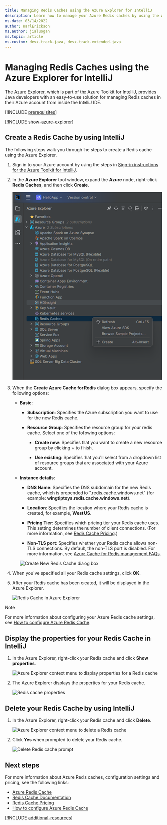 ```yaml
---
title: Managing Redis Caches using the Azure Explorer for IntelliJ
description: Learn how to manage your Azure Redis caches by using the Azure Explorer for IntelliJ.
ms.date: 03/14/2022
author: KarlErickson
ms.author: jialuogan
ms.topic: article
ms.custom: devx-track-java, devx-track-extended-java
---
```


# Managing Redis Caches using the Azure Explorer for IntelliJ

The Azure Explorer, which is part of the Azure Toolkit for IntelliJ, provides Java developers with an easy-to-use solution for managing Redis caches in their Azure account from inside the IntelliJ IDE.

[!INCLUDE [prerequisites](includes/prerequisites.md)]

[!INCLUDE [show-azure-explorer](includes/show-azure-explorer.md)]

## Create a Redis Cache by using IntelliJ

The following steps walk you through the steps to create a Redis cache using the Azure Explorer.

1. Sign in to your Azure account by using the steps in [Sign-in instructions for the Azure Toolkit for IntelliJ].

1. In the **Azure Explorer** tool window, expand the **Azure** node, right-click **Redis Caches**, and then click **Create**.

   ![Create Redis Cache menu][CR01]

1. When the **Create Azure Cache for Redis** dialog box appears, specify the following options:

   * **Basic**:

      * **Subscription**: Specifies the Azure subscription you want to use for the new Redis cache.

      * **Resource Group**: Specifies the resource group for your redis cache. Select one of the following options:

         * **Create new**: Specifies that you want to create a new resource group by clicking **+** to finish.

         * **Use existing**: Specifies that you'll select from a dropdown list of resource groups that are associated with your Azure account.

   * **Instance details**:

      * **DNS Name**: Specifies the DNS subdomain for the new Redis cache, which is prepended to ".redis.cache.windows.net" (for example: **wingtiptoys.redis.cache.windows.net**).

      * **Location**: Specifies the location where your Redis cache is created, for example, **West US**.

      * **Pricing Tier**: Specifies which pricing tier your Redis cache uses. This setting determines the number of client connections. (For more information, see [Redis Cache Pricing].)

      * **Non-TLS port**: Specifies whether your Redis cache allows non-TLS connections. By default, the non-TLS port is disabled. For more information, see [Azure Cache for Redis management FAQs].

      ![Create New Redis Cache dialog box][CR02]

1. When you've specified all your Redis cache settings, click **OK**.

1. After your Redis cache has been created, it will be displayed in the Azure Explorer.

   ![Redis Cache in Azure Explorer][CR03]

> [!NOTE]
> For more information about configuring your Azure Redis cache settings, see [How to configure Azure Redis Cache].

## Display the properties for your Redis Cache in IntelliJ

1. In the Azure Explorer, right-click your Redis cache and click **Show properties**.

   ![Azure Explorer context menu to display properties for a Redis cache][SP01]

1. The Azure Explorer displays the properties for your Redis cache.

   ![Redis cache properties][SP02]

## Delete your Redis Cache by using IntelliJ

1. In the Azure Explorer, right-click your Redis cache and click **Delete**.

   ![Azure Explorer context menu to delete a Redis cache][DE01]

1. Click **Yes** when prompted to delete your Redis cache.

   ![Delete Redis cache prompt][DE02]

## Next steps

For more information about Azure Redis caches, configuration settings and pricing, see the following links:

* [Azure Redis Cache]
* [Redis Cache Documentation]
* [Redis Cache Pricing]
* [How to configure Azure Redis Cache]

[!INCLUDE [additional-resources](includes/additional-resources.md)]

<!-- URL List -->

[Redis Cache Pricing]: https://azure.microsoft.com/pricing/details/cache/
[Azure Redis Cache]: https://azure.microsoft.com/services/cache/
[Azure Cache for Redis management FAQs]: /azure/azure-cache-for-redis/cache-management-faq
[Redis Cache Documentation]: /azure/redis-cache
[How to configure Azure Redis Cache]: /azure/redis-cache/cache-configure
[Sign-in instructions for the Azure Toolkit for IntelliJ]: ./sign-in-instructions.md

<!-- IMG List -->

[CR01]: media/managing-redis-caches-using-azure-explorer/CR01.png
[CR02]: media/managing-redis-caches-using-azure-explorer/CR02.png
[CR03]: media/managing-redis-caches-using-azure-explorer/CR03.png

[SP01]: media/managing-redis-caches-using-azure-explorer/SP01.png
[SP02]: media/managing-redis-caches-using-azure-explorer/SP02.png

[DE01]: media/managing-redis-caches-using-azure-explorer/DE01.png
[DE02]: media/managing-redis-caches-using-azure-explorer/DE02.png
